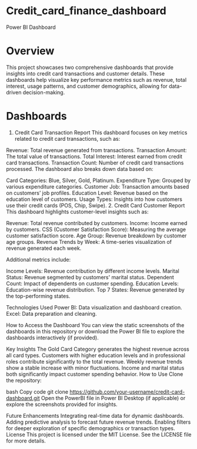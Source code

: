 # Credit_card_finance_dashboard
Power BI Dashboard

# Overview

This project showcases two comprehensive dashboards that provide insights into credit card transactions and customer details. These dashboards help visualize key performance metrics such as revenue, total interest, usage patterns, and customer demographics, allowing for data-driven decision-making.

# Dashboards

1. Credit Card Transaction Report
This dashboard focuses on key metrics related to credit card transactions, such as:

Revenue: Total revenue generated from transactions.
Transaction Amount: The total value of transactions.
Total Interest: Interest earned from credit card transactions.
Transaction Count: Number of credit card transactions processed.
The dashboard also breaks down data based on:

Card Categories: Blue, Silver, Gold, Platinum.
Expenditure Type: Grouped by various expenditure categories.
Customer Job: Transaction amounts based on customers’ job profiles.
Education Level: Revenue based on the education level of customers.
Usage Types: Insights into how customers use their credit cards (POS, Chip, Swipe).
2. Credit Card Customer Report
This dashboard highlights customer-level insights such as:

Revenue: Total revenue contributed by customers.
Income: Income earned by customers.
CSS (Customer Satisfaction Score): Measuring the average customer satisfaction score.
Age Group: Revenue breakdown by customer age groups.
Revenue Trends by Week: A time-series visualization of revenue generated each week.

Additional metrics include:

Income Levels: Revenue contribution by different income levels.
Marital Status: Revenue segmented by customers' marital status.
Dependent Count: Impact of dependents on customer spending.
Education Levels: Education-wise revenue distribution.
Top 7 States: Revenue generated by the top-performing states.


Technologies Used
Power BI: Data visualization and dashboard creation.
Excel: Data preparation and cleaning.



How to Access the Dashboard
You can view the static screenshots of the dashboards in this repository or download the Power BI file to explore the dashboards interactively (if provided).

Key Insights
The Gold Card Category generates the highest revenue across all card types.
Customers with higher education levels and in professional roles contribute significantly to the total revenue.
Weekly revenue trends show a stable increase with minor fluctuations.
Income and marital status both significantly impact customer spending behavior.
How to Use
Clone the repository:

bash
Copy code
git clone https://github.com/your-username/credit-card-dashboard.git
Open the PowerBI file in Power BI Desktop (if applicable) or explore the screenshots provided for insights.

Future Enhancements
Integrating real-time data for dynamic dashboards.
Adding predictive analysis to forecast future revenue trends.
Enabling filters for deeper exploration of specific demographics or transaction types.
License
This project is licensed under the MIT License. See the LICENSE file for more details.
